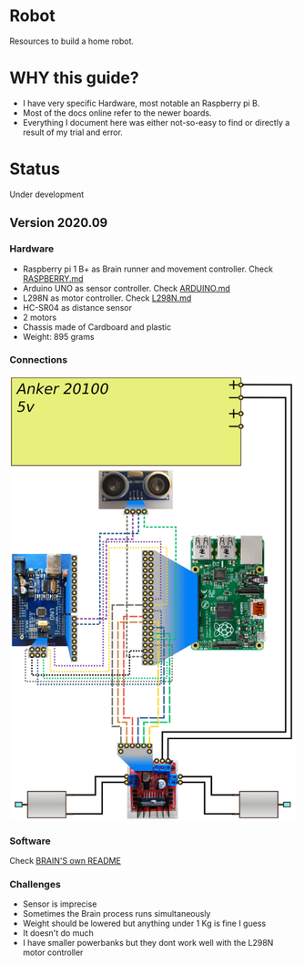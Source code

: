 # Robot

Resources to build a home robot.


# WHY this guide?
- I have very specific Hardware, most notable an <old> Raspberry pi B.  
- Most of the docs online refer to the newer boards.  
- Everything I document here was either not-so-easy to find or directly a result of my trial and error.  

# Status

Under development

## Version 2020.09
### Hardware
- Raspberry pi 1 B+ as Brain runner and movement controller. Check [RASPBERRY.md](RASPBERRY.md)  
- Arduino UNO as sensor controller. Check [ARDUINO.md](ARDUINO.md) 
- L298N as motor controller. Check [L298N.md](L298N.md)  
- HC-SR04 as distance sensor  
- 2 motors  
- Chassis made of Cardboard and plastic  
- Weight: 895 grams  

### Connections
![Diagram as of September 2020](diagram.202009.png)

### Software
Check [BRAIN'S own README](brain/README.md)

### Challenges
- Sensor is imprecise  
- Sometimes the Brain process runs simultaneously  
- Weight should be lowered but anything under 1 Kg is fine I guess  
- It doesn't do much  
- I have smaller powerbanks but they dont work well with the L298N motor controller  

 
